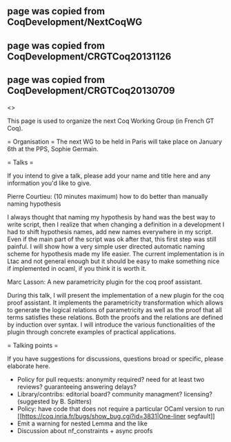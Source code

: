 ## page was copied from CoqDevelopment/NextCoqWG
## page was copied from CoqDevelopment/CRGTCoq20131126
## page was copied from CoqDevelopment/CRGTCoq20130709
<<TableOfContents>>

This page is used to organize the next Coq Working Group (in French GT Coq).

= Organisation =
The next WG to be held in Paris will take place on January 6th at the
PPS, Sophie Germain. 

= Talks =

If you intend to give a talk, please add your name and title here and any information you'd like to give.

Pierre Courtieu: (10 minutes maximum) how to do better than manually naming hypothesis

  I always thought that naming my hypothesis by hand was the best way to write script, then I realize that when changing a definition in a development I had to shift hypothesis names, add new names everywhere in my script. Even if the main part of the script was ok after that, this first step was still painful.
  I will show how a very simple user directed automatic naming scheme for hypothesis made my life easier. 
  The current implementation is in Ltac and not general enough but it should be easy to make something nice if implemented in ocaml, if you think it is worth it.

Marc Lasson: A new parametricity plugin for the coq proof assistant.

  During this talk, I will present the implementation of a new plugin for the coq proof assistant. 
  It implements the parametricity transformation which allows to generate the logical relations of
  parametricity as well as the proof that all terms satisfies these relations. Both the proofs and the 
  relations are defined by induction over syntax. I will introduce the various functionalities of the
  plugin through concrete examples of practical applications. 

= Talking points =

If you have suggestions for discussions, questions broad or specific, please elaborate here.

 * Policy for pull requests: anonymity required? need for at least two reviews? guaranteeing answering delays?
 * Library/contribs: editorial board? community managment? licensing? (suggested by B. Spitters)
 * Policy: have code that does not require a particular OCaml version to run [[https://coq.inria.fr/bugs/show_bug.cgi?id=3831|One-liner segfault]]
 * Emit a warning for nested Lemma and the like
 * Discussion about nf_constraints + async proofs
